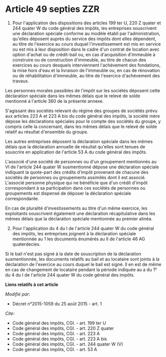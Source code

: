 # Article 49 septies ZZR

1. Pour l'application des dispositions des articles 199 ter U, 220 Z quater et 244 quater W du code général des impôts, les
entreprises souscrivent une déclaration spéciale conforme au modèle établi par l'administration, qu'elles déposent auprès du
service des impôts dont elles dépendent, au titre de l'exercice au cours duquel l'investissement est mis en service ou est
mis à leur disposition dans le cadre d'un contrat de location avec option d'achat ou de crédit-bail ou, en cas d'acquisition
d'immeuble à construire ou de construction d'immeuble, au titre de chacun des exercices au cours desquels interviennent
l'achèvement des fondations, la mise hors d'eau et la livraison de l'immeuble ou, en cas de rénovation ou de réhabilitation
d'immeuble, au titre de l'exercice d'achèvement des travaux. 

Les personnes morales passibles de l'impôt sur les sociétés déposent cette déclaration spéciale dans les mêmes délais que le
relevé de solde mentionné à l'article 360 de la présente annexe. 

S'agissant des sociétés relevant du régime des groupes de sociétés prévu aux articles 223 A et 223 A bis du code général des
impôts, la société mère dépose les déclarations spéciales pour le compte des sociétés du groupe, y compris celle la
concernant, dans les mêmes délais que le relevé de solde relatif au résultat d'ensemble du groupe. 

Les autres entreprises déposent la déclaration spéciale dans les mêmes délais que la déclaration annuelle de résultat
qu'elles sont tenues de souscrire en application de l'article 53 A du code général des impôts. 

L'associé d'une société de personnes ou d'un groupement mentionnés au VI de l'article 244 quater W susmentionné dépose une
déclaration spéciale indiquant la quote-part des crédits d'impôt provenant de chacune des sociétés de personnes ou
groupements assimilés dont il est associé. L'associé personne physique qui ne bénéficie que d'un crédit d'impôt correspondant
à sa participation dans ces sociétés de personnes ou groupements est dispensé de déposer la déclaration spéciale
correspondante. 

En cas de pluralité d'investissements au titre d'un même exercice, les exploitants souscrivent également une déclaration
récapitulative dans les mêmes délais que la déclaration spéciale mentionnée au premier alinéa. 

2. Pour l'application du 4 du I de l'article 244 quater W du code général des impôts, les entreprises joignent à la
déclaration spéciale mentionnée au 1 les documents énumérés au II de l'article 46 AG quaterdecies. 

Si le bail n'est pas signé à la date de souscription de la déclaration susmentionnée, les documents relatifs au bail et au
locataire sont joints à la déclaration de l'exercice au cours duquel le bail est signé. Il en est de même en cas de
changement de locataire pendant la période indiquée au a du 1° du 4 du I de l'article 244 quater W du code général des
impôts.

**Liens relatifs à cet article**

_Modifié par_:

  - Décret n°2015-1059 du 25 août 2015 - art. 1

_Cite_:

  - Code général des impôts, CGI. - art. 199 ter U
  - Code général des impôts, CGI. - art. 220 Z quater
  - Code général des impôts, CGI. - art. 223 A
  - Code général des impôts, CGI. - art. 223 A bis
  - Code général des impôts, CGI. - art. 244 quater W (V)
  - Code général des impôts, CGI. - art. 53 A
